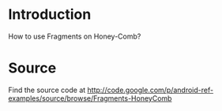 
# Introduction #

How to use Fragments on Honey-Comb?


# Source #

Find the source code at http://code.google.com/p/android-ref-examples/source/browse/Fragments-HoneyComb